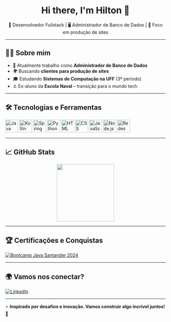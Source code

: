 <h1 align="center">Hi there, I'm Hilton 👋</h1>
<p align="center">
🚀 Desenvolvedor Fullstack | 🖥️ Administrador de Banco de Dados | 🎯 Foco em produção de sites
</p>

---

## 🧑‍💻 Sobre mim
- 💼 Atualmente trabalho como **Administrador de Banco de Dados**  
- 🌍 Buscando **clientes para produção de sites**  
- 🎓 Estudando **Sistemas de Computação na UFF** (3º período)  
- ⚓ Ex-aluno da **Escola Naval** – transição para o mundo tech  

---

## 🛠️ Tecnologias e Ferramentas
<p align="left">
  <img src="https://cdn.jsdelivr.net/gh/devicons/devicon/icons/java/java-original.svg" alt="Java" width="40" height="40"/>
  <img src="https://cdn.jsdelivr.net/gh/devicons/devicon/icons/kotlin/kotlin-original.svg" alt="Kotlin" width="40" height="40"/>
  <img src="https://cdn.jsdelivr.net/gh/devicons/devicon/icons/spring/spring-original.svg" alt="Spring Boot" width="40" height="40"/>
  <img src="https://cdn.jsdelivr.net/gh/devicons/devicon/icons/python/python-original.svg" alt="Python" width="40" height="40"/>
  <img src="https://cdn.jsdelivr.net/gh/devicons/devicon/icons/html5/html5-original.svg" alt="HTML" width="40" height="40"/>
  <img src="https://cdn.jsdelivr.net/gh/devicons/devicon/icons/css3/css3-original.svg" alt="CSS" width="40" height="40"/>
  <img src="https://cdn.jsdelivr.net/gh/devicons/devicon/icons/javascript/javascript-original.svg" alt="JavaScript" width="40" height="40"/>
  <img src="https://cdn.jsdelivr.net/gh/devicons/devicon/icons/nodejs/nodejs-original.svg" alt="Node.js" width="40" height="40"/>
  <img src="https://img.icons8.com/ios-filled/50/000000/network.png" alt="Redes" width="40" height="40"/>
</p>

---

## 📈 GitHub Stats
<p align="center">
  <!--<img height="180em" src="https://github-readme-stats.vercel.app/api?username=HiltonHomem&show_icons=true&theme=dark&include_all_commits=true&count_private=true"/>-->
  <img height="180em" src="https://github-readme-stats.vercel.app/api/top-langs/?username=HiltonHomem&layout=compact&langs_count=7&theme=dark"/>
</p>

---

## 🏆 Certificações e Conquistas
[![Bootcamp Java Santander 2024](https://hermes.digitalinnovation.one/tracks/df02efb1-6c02-4c30-b371-e5270fba79df.png)](https://web.dio.me/track/bootcamp-java-santander-2024)

---

## 🌍 Vamos nos conectar?
[![LinkedIn](https://img.shields.io/badge/-LinkedIn-0A66C2?style=for-the-badge&logo=linkedin&logoColor=white)](https://www.linkedin.com/in/hilton-homem/)

---

⭐️ **Inspirado por desafios e inovação. Vamos construir algo incrível juntos!** 🚀

